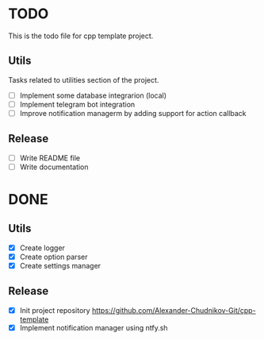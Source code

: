 # TODO

This is the todo file for cpp template project.

## Utils

Tasks related to utilities section of the project.
- [ ] Implement some database integrarion (local)
- [ ] Implement telegram bot integration
- [ ] Improve notification managerm by adding support for action callback

## Release

- [ ] Write README file
- [ ] Write documentation

# DONE

## Utils

- [x] Create logger
- [x] Create option parser
- [x] Create settings manager

## Release

- [x] Init project repository https://github.com/Alexander-Chudnikov-Git/cpp-template
- [x] Implement notification manager using ntfy.sh
